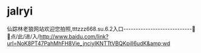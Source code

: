 # jalryi
仙踪林老狼网站欢迎您拍照,tttzzz668.su.6.2入口----------------------------🐌🐌点/此/进/入/http://www.baidu.com/link?url=NoK8PT47PahMhFH8Vie_jnciyIKNTTtVBQKpill6udK&amp;wd

